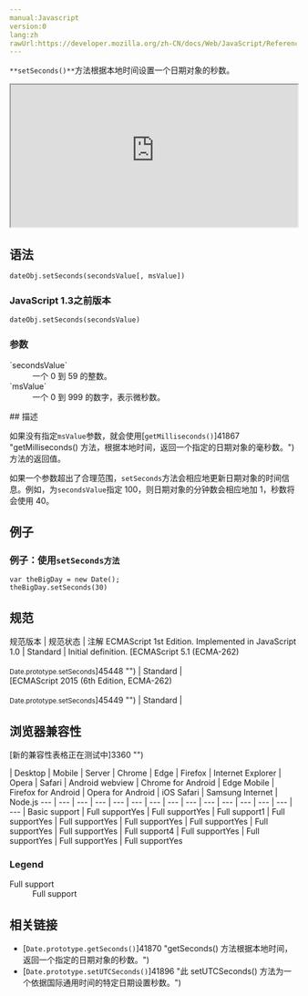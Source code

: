 ```yaml
---
manual:Javascript
version:0
lang:zh
rawUrl:https://developer.mozilla.org/zh-CN/docs/Web/JavaScript/Reference/Global_Objects/Date/setSeconds
---
```






`**setSeconds()**`方法根据本地时间设置一个日期对象的秒数。

<iframe src='https://interactive-examples.mdn.mozilla.net/pages/js/date-setseconds.html' width='100%' height='250'></iframe>

## 语法<a name="Syntax"></a>

```
dateObj.setSeconds(secondsValue[, msValue])
```

### JavaScript 1.3之前版本<a name="JavaScript_1.3之前版本"></a>

```
dateObj.setSeconds(secondsValue)
```

### 参数<a name="Parameters"></a>
<dl><dt id=''>`secondsValue`</dt><dd>一个 0 到 59 的整数。</dd><dt id=''>`msValue`</dt><dd>一个 0 到 999 的数字，表示微秒数。</dd></dl>
## 描述<a name="Description"></a>


如果没有指定`msValue`参数，就会使用[`getMilliseconds()`]41867 "getMilliseconds() 方法，根据本地时间，返回一个指定的日期对象的毫秒数。")方法的返回值。



如果一个参数超出了合理范围，`setSeconds`方法会相应地更新日期对象的时间信息。例如，为`secondsValue`指定 100，则日期对象的分钟数会相应地加 1，秒数将会使用 40。


## 例子<a name="Examples"></a>

### 例子：使用`setSeconds方法`<a name="Example:_Using_setSeconds"></a>

```
var theBigDay = new Date();
theBigDay.setSeconds(30)
```

## 规范<a name="规范"></a>

规范版本 | 规范状态 | 注解 
ECMAScript 1st Edition. Implemented in JavaScript 1.0 | Standard | Initial definition. 
[ECMAScript 5.1 (ECMA-262)<br></br><small>Date.prototype.setSeconds</small>]45448 "") | Standard |  
[ECMAScript 2015 (6th Edition, ECMA-262)<br></br><small>Date.prototype.setSeconds</small>]45449 "") | Standard |  


## 浏览器兼容性<a name="浏览器兼容性"></a>
[新的兼容性表格正在测试中<i></i>]3360 "")

 | <abbr>Desktop<i></i></abbr> | <abbr>Mobile<i></i></abbr> | <abbr>Server<i></i></abbr> 
 | <abbr>Chrome<i></i></abbr> | <abbr>Edge<i></i></abbr> | <abbr>Firefox<i></i></abbr> | <abbr>Internet Explorer<i></i></abbr> | <abbr>Opera<i></i></abbr> | <abbr>Safari<i></i></abbr> | <abbr>Android webview<i></i></abbr> | <abbr>Chrome for Android<i></i></abbr> | <abbr>Edge Mobile<i></i></abbr> | <abbr>Firefox for Android<i></i></abbr> | <abbr>Opera for Android<i></i></abbr> | <abbr>iOS Safari<i></i></abbr> | <abbr>Samsung Internet<i></i></abbr> | <abbr>Node.js<i></i></abbr> 
 ---  |  ---  |  ---  |  ---  |  ---  |  ---  |  ---  |  ---  |  ---  |  ---  |  ---  |  ---  |  ---  |  ---  |  ---  | 
Basic support | <abbr>Full support</abbr>Yes | <abbr>Full support</abbr>Yes | <abbr>Full support</abbr>1 | <abbr>Full support</abbr>Yes | <abbr>Full support</abbr>Yes | <abbr>Full support</abbr>Yes | <abbr>Full support</abbr>Yes | <abbr>Full support</abbr>Yes | <abbr>Full support</abbr>Yes | <abbr>Full support</abbr>4 | <abbr>Full support</abbr>Yes | <abbr>Full support</abbr>Yes | <abbr>Full support</abbr>Yes | <abbr>Full support</abbr>Yes 


### Legend<a name="Legend"></a>
<dl><dt id=''><abbr>Full support</abbr></dt><dd>Full support</dd></dl>

## 相关链接<a name="See_Also"></a>

* [`Date.prototype.getSeconds()`]41870 "getSeconds() 方法根据本地时间，返回一个指定的日期对象的秒数。")
* [`Date.prototype.setUTCSeconds()`]41896 "此 setUTCSeconds() 方法为一个依据国际通用时间的特定日期设置秒数。")



